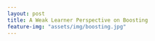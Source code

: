 ```yaml
---
layout: post
title: A Weak Learner Perspective on Boosting
feature-img: "assets/img/boosting.jpg"
---
```

